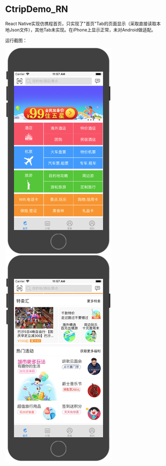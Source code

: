 # CtripDemo_RN
React Native实现仿携程首页，只实现了"首页"Tab的页面显示（采取直接读取本地Json文件），其他Tab未实现。在iPhone上显示正常，未对Android做适配。

运行截图：

![截图1](screen/screen1.png)
![截图2](screen/screen2.png)
